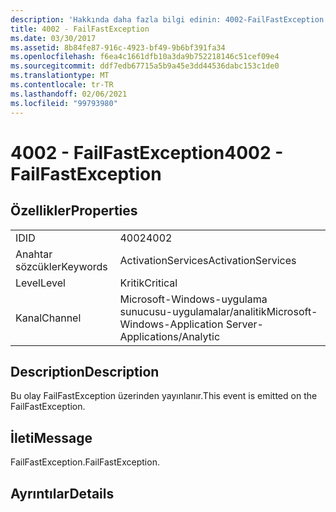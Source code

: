 ```yaml
---
description: 'Hakkında daha fazla bilgi edinin: 4002-FailFastException'
title: 4002 - FailFastException
ms.date: 03/30/2017
ms.assetid: 8b84fe87-916c-4923-bf49-9b6bf391fa34
ms.openlocfilehash: f6ea4c1661dfb10a3da9b752218146c51cef09e4
ms.sourcegitcommit: ddf7edb67715a5b9a45e3dd44536dabc153c1de0
ms.translationtype: MT
ms.contentlocale: tr-TR
ms.lasthandoff: 02/06/2021
ms.locfileid: "99793980"
---
```

# <a name="4002---failfastexception"></a><span data-ttu-id="e5a5c-103">4002 - FailFastException</span><span class="sxs-lookup"><span data-stu-id="e5a5c-103">4002 - FailFastException</span></span>

## <a name="properties"></a><span data-ttu-id="e5a5c-104">Özellikler</span><span class="sxs-lookup"><span data-stu-id="e5a5c-104">Properties</span></span>  
  
|||  
|-|-|  
|<span data-ttu-id="e5a5c-105">ID</span><span class="sxs-lookup"><span data-stu-id="e5a5c-105">ID</span></span>|<span data-ttu-id="e5a5c-106">4002</span><span class="sxs-lookup"><span data-stu-id="e5a5c-106">4002</span></span>|  
|<span data-ttu-id="e5a5c-107">Anahtar sözcükler</span><span class="sxs-lookup"><span data-stu-id="e5a5c-107">Keywords</span></span>|<span data-ttu-id="e5a5c-108">ActivationServices</span><span class="sxs-lookup"><span data-stu-id="e5a5c-108">ActivationServices</span></span>|  
|<span data-ttu-id="e5a5c-109">Level</span><span class="sxs-lookup"><span data-stu-id="e5a5c-109">Level</span></span>|<span data-ttu-id="e5a5c-110">Kritik</span><span class="sxs-lookup"><span data-stu-id="e5a5c-110">Critical</span></span>|  
|<span data-ttu-id="e5a5c-111">Kanal</span><span class="sxs-lookup"><span data-stu-id="e5a5c-111">Channel</span></span>|<span data-ttu-id="e5a5c-112">Microsoft-Windows-uygulama sunucusu-uygulamalar/analitik</span><span class="sxs-lookup"><span data-stu-id="e5a5c-112">Microsoft-Windows-Application Server-Applications/Analytic</span></span>|  
  
## <a name="description"></a><span data-ttu-id="e5a5c-113">Description</span><span class="sxs-lookup"><span data-stu-id="e5a5c-113">Description</span></span>  

 <span data-ttu-id="e5a5c-114">Bu olay FailFastException üzerinden yayınlanır.</span><span class="sxs-lookup"><span data-stu-id="e5a5c-114">This event is emitted on the FailFastException.</span></span>  
  
## <a name="message"></a><span data-ttu-id="e5a5c-115">İleti</span><span class="sxs-lookup"><span data-stu-id="e5a5c-115">Message</span></span>  

 <span data-ttu-id="e5a5c-116">FailFastException.</span><span class="sxs-lookup"><span data-stu-id="e5a5c-116">FailFastException.</span></span>  
  
## <a name="details"></a><span data-ttu-id="e5a5c-117">Ayrıntılar</span><span class="sxs-lookup"><span data-stu-id="e5a5c-117">Details</span></span>

